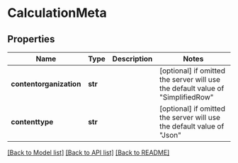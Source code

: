 # CalculationMeta


## Properties
Name | Type | Description | Notes
------------ | ------------- | ------------- | -------------
**contentorganization** | **str** |  | [optional]  if omitted the server will use the default value of "SimplifiedRow"
**contenttype** | **str** |  | [optional]  if omitted the server will use the default value of "Json"

[[Back to Model list]](../README.md#documentation-for-models) [[Back to API list]](../README.md#documentation-for-api-endpoints) [[Back to README]](../README.md)


